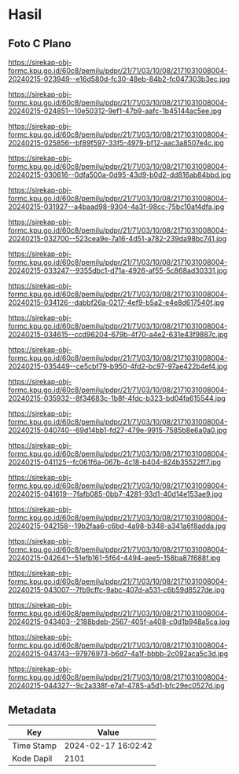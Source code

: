 # Hasil

## Foto C Plano

https://sirekap-obj-formc.kpu.go.id/60c8/pemilu/pdpr/21/71/03/10/08/2171031008004-20240215-023949--e16d580d-fc30-48eb-84b2-fc047303b3ec.jpg

https://sirekap-obj-formc.kpu.go.id/60c8/pemilu/pdpr/21/71/03/10/08/2171031008004-20240215-024851--10e50312-9ef1-47b9-aafc-1b45144ac5ee.jpg

https://sirekap-obj-formc.kpu.go.id/60c8/pemilu/pdpr/21/71/03/10/08/2171031008004-20240215-025856--bf89f597-33f5-4979-bf12-aac3a8507e4c.jpg

https://sirekap-obj-formc.kpu.go.id/60c8/pemilu/pdpr/21/71/03/10/08/2171031008004-20240215-030616--0dfa500a-0d95-43d9-b0d2-dd816ab84bbd.jpg

https://sirekap-obj-formc.kpu.go.id/60c8/pemilu/pdpr/21/71/03/10/08/2171031008004-20240215-031927--a4baad98-9304-4a3f-98cc-75bc10af4dfa.jpg

https://sirekap-obj-formc.kpu.go.id/60c8/pemilu/pdpr/21/71/03/10/08/2171031008004-20240215-032700--523cea9e-7a16-4d51-a782-239da98bc741.jpg

https://sirekap-obj-formc.kpu.go.id/60c8/pemilu/pdpr/21/71/03/10/08/2171031008004-20240215-033247--9355dbc1-d71a-4926-af55-5c868ad30331.jpg

https://sirekap-obj-formc.kpu.go.id/60c8/pemilu/pdpr/21/71/03/10/08/2171031008004-20240215-034126--dabbf26a-0217-4ef9-b5a2-e4e8d617540f.jpg

https://sirekap-obj-formc.kpu.go.id/60c8/pemilu/pdpr/21/71/03/10/08/2171031008004-20240215-034615--ccd96204-679b-4f70-a4e2-631e43f9887c.jpg

https://sirekap-obj-formc.kpu.go.id/60c8/pemilu/pdpr/21/71/03/10/08/2171031008004-20240215-035449--ce5cbf79-b950-4fd2-bc97-97ae422b4ef4.jpg

https://sirekap-obj-formc.kpu.go.id/60c8/pemilu/pdpr/21/71/03/10/08/2171031008004-20240215-035932--8f34683c-1b8f-4fdc-b323-bd04fa615544.jpg

https://sirekap-obj-formc.kpu.go.id/60c8/pemilu/pdpr/21/71/03/10/08/2171031008004-20240215-040740--69d14bb1-fd27-479e-9915-7585b8e6a0a0.jpg

https://sirekap-obj-formc.kpu.go.id/60c8/pemilu/pdpr/21/71/03/10/08/2171031008004-20240215-041125--fc061f6a-067b-4c18-b404-824b35522ff7.jpg

https://sirekap-obj-formc.kpu.go.id/60c8/pemilu/pdpr/21/71/03/10/08/2171031008004-20240215-041619--7fafb085-0bb7-4281-93d1-40d14e153ae9.jpg

https://sirekap-obj-formc.kpu.go.id/60c8/pemilu/pdpr/21/71/03/10/08/2171031008004-20240215-042158--19b2faa6-c6bd-4a98-b348-a341a6f8adda.jpg

https://sirekap-obj-formc.kpu.go.id/60c8/pemilu/pdpr/21/71/03/10/08/2171031008004-20240215-042641--51efb161-5f64-4494-aee5-158ba87f688f.jpg

https://sirekap-obj-formc.kpu.go.id/60c8/pemilu/pdpr/21/71/03/10/08/2171031008004-20240215-043007--7fb9cffc-9abc-407d-a531-c6b59d8527de.jpg

https://sirekap-obj-formc.kpu.go.id/60c8/pemilu/pdpr/21/71/03/10/08/2171031008004-20240215-043403--2188bdeb-2567-405f-a408-c0d1b948a5ca.jpg

https://sirekap-obj-formc.kpu.go.id/60c8/pemilu/pdpr/21/71/03/10/08/2171031008004-20240215-043743--97976973-b6d7-4a1f-bbbb-2c092aca5c3d.jpg

https://sirekap-obj-formc.kpu.go.id/60c8/pemilu/pdpr/21/71/03/10/08/2171031008004-20240215-044327--9c2a338f-e7af-4785-a5d1-bfc29ec0527d.jpg


## Metadata

| Key        | Value               |
| ---------- | ------------------- |
| Time Stamp | 2024-02-17 16:02:42 |
| Kode Dapil | 2101                |



